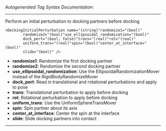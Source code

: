 _Autogenerated Tag Syntax Documentation:_

---
Perform an initial perturbation to docking partners before docking

```
<DockingInitialPerturbation name="(string)"randomize1="(bool)"
        randomize2="(bool)"use_ellipsoidal_randomization="(bool)"
        dock_pert="(bool; false)"trans="(real)"rot="(real)"
        uniform_trans="(real)"spin="(bool)"center_at_interface="(bool)"
        slide="(bool)" />
```

-   **randomize1**: Randomize the first docking partner
-   **randomize2**: Randomize the second docking partner
-   **use_ellipsoidal_randomization**: Use the EllipsoidalRandomizationMover instead of the RigidBodyRandomizeMover
-   **dock_pert**: Read in translational and rotational perturbations and apply to pose
-   **trans**: Translational perturbation to apply before docking
-   **rot**: Rotational perturbation to apply before docking
-   **uniform_trans**: Use the UniformSphereTransMover
-   **spin**: Spin partner about its axis
-   **center_at_interface**: Center the spin at the interface
-   **slide**: Slide docking partners into contact

---
